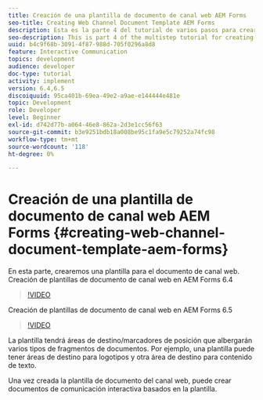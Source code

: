 ```yaml
---
title: Creación de una plantilla de documento de canal web AEM Forms
seo-title: Creating Web Channel Document Template AEM Forms
description: Esta es la parte 4 del tutorial de varios pasos para crear su primer documento interactivo de comunicaciones. En esta parte, crearemos una plantilla para el documento de canal web.
seo-description: This is part 4 of the multistep tutorial for creating your first interactive communications document. In this part, we will create a template for web channel document.
uuid: b4c9f68b-3091-4f87-988d-705f0296a8d8
feature: Interactive Communication
topics: development
audience: developer
doc-type: tutorial
activity: implement
version: 6.4,6.5
discoiquuid: 95ca401b-69ea-49e2-a9ae-e144444e481e
topic: Development
role: Developer
level: Beginner
exl-id: d742d77b-a064-46e8-862a-2d3e1cc56f63
source-git-commit: b3e9251bdb18a008be95c1fa9e5c79252a74fc98
workflow-type: tm+mt
source-wordcount: '118'
ht-degree: 0%

---
```


# Creación de una plantilla de documento de canal web AEM Forms {#creating-web-channel-document-template-aem-forms}

En esta parte, crearemos una plantilla para el documento de canal web.
Creación de plantillas de documento de canal web en AEM Forms 6.4
>[!VIDEO](https://video.tv.adobe.com/v/22342?quality=12&learn=on)

Creación de plantillas de documento de canal web en AEM Forms 6.5
>[!VIDEO](https://video.tv.adobe.com/v/27807?quality=12&learn=on)

La plantilla tendrá áreas de destino/marcadores de posición que albergarán varios tipos de fragmentos de documentos. Por ejemplo, una plantilla puede tener áreas de destino para logotipos y otra área de destino para contenido de texto.

Una vez creada la plantilla de documento del canal web, puede crear documentos de comunicación interactiva basados en la plantilla.
